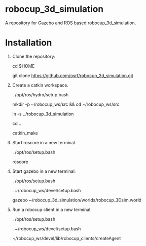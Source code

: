 robocup_3d_simulation
=====================

A repository for Gazebo and ROS based robocup_3d_simulation.

Installation
============

1. Clone the repository:

    cd $HOME

    git clone https://github.com/osrf/robocup_3d_simulation.git

2. Create a catkin workspace.

    . /opt/ros/hydro/setup.bash
    
    mkdir -p ~/robocup_ws/src && cd ~/robocup_ws/src

    ln -s ../robocup_3d_simulation
    
    cd ..
    
    catkin_make
    
3. Start roscore in a new terminal.

    . /opt/ros/setup.bash
    
    roscore

4. Start gazebo in a new terminal:

    . /opt/ros/setup.bash
     
    . ~/robocup_ws/devel/setup.bash

    gazebo ~/robocup_3d_simulation/worlds/robocup_3Dsim.world

4. Run a robocup client in a new terminal:
  
    . /opt/ros/setup.bash
     
    . ~/robocup_ws/devel/setup.bash

    ~/robocup_ws/devel/lib/robocup_clients/createAgent
